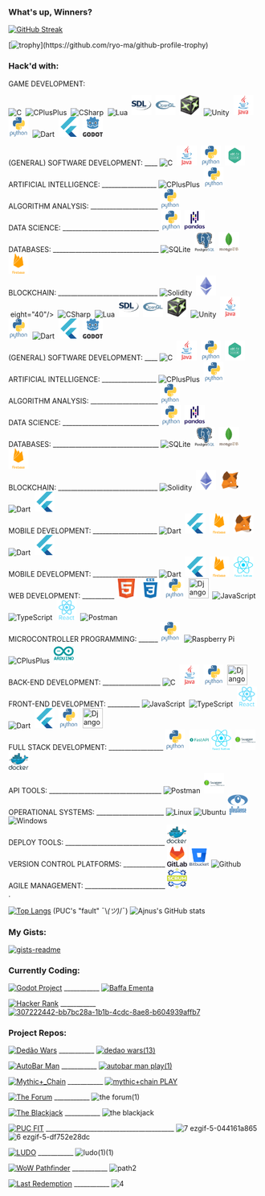 ### What's up, Winners?

[![GitHub Streak](https://github-readme-streak-stats-jam-ajna-soares-projects.vercel.app/?user=Ajnus&theme=dark&background=000000)](https://git.io/streak-stats)

[![trophy](https://github-profile-trophy.vercel.app/?username=Ajnus&theme=matrix&no-frame=true&column=4&rank=-?)](https://github.com/ryo-ma/github-profile-trophy)

### Hack'd with:
<div>
  GAME DEVELOPMENT:
  
  <img src="https://skillicons.dev/icons?i=c" title="C" alt="C" width="40" height="40"/>&nbsp;
  <img src="https://skillicons.dev/icons?i=cpp" title="CPlusPlus" alt="CPlusPlus" width="40" height="40"/>&nbsp;
  <img src="https://skillicons.dev/icons?i=cs" title="CSharp" alt="CSharp" width="40" height="40"/>&nbsp;
  <img src="https://skillicons.dev/icons?i=lua" title="Lua" alt="Lua" width="40" height="40"/>&nbsp;
  <img src="https://github.com/devicons/devicon/blob/master/icons/sdl/sdl-original.svg" title="SDL" alt="SDL" width="40" height="40"/>&nbsp;
  <img src="https://github.com/devicons/devicon/blob/master/icons/opengl/opengl-original.svg" title="OpenGL" alt="OpenGL" width="40" height="40"/>&nbsp;
  <img src="https://github.com/Ajnus/Ajnus/blob/main/directx.png" title="DirectX/Direct3D" alt="DirectX/Direct3D" width="40" height="40"/>&nbsp;
<img src="https://skillicons.dev/icons?i=unity" title="Unity" title="Unity" alt="Unity" width="40" height="40"/>&nbsp;
  <img src="https://github.com/devicons/devicon/blob/master/icons/java/java-original-wordmark.svg" title="Java" alt="Java" width="40" height="40"/>&nbsp;
  <img src="https://github.com/devicons/devicon/blob/master/icons/python/python-original-wordmark.svg" title="Python" alt="Python" width="40" height="40"/>&nbsp;
  <img src="https://skillicons.dev/icons?i=dart" title="Dart" alt="Dart" width="40" height="40"/>&nbsp;
  <img src="https://github.com/devicons/devicon/blob/master/icons/flutter/flutter-original.svg" title="Flutter" alt="Flutter" width="40" height="40"/>&nbsp;
  <img src="https://github.com/devicons/devicon/blob/master/icons/godot/godot-original-wordmark.svg" title="Flutter" alt="Flutter" width="40" height="40"/>&nbsp;
</div>
<div>
  (GENERAL) SOFTWARE DEVELOPMENT: ____
  <img src="https://skillicons.dev/icons?i=c" title="C" alt="C" width="40" height="40"/>&nbsp;
  <img src="https://github.com/devicons/devicon/blob/master/icons/java/java-original-wordmark.svg" title="Java" alt="Java" width="40" height="40"/>&nbsp;
  <img src="https://github.com/devicons/devicon/blob/master/icons/python/python-original-wordmark.svg" title="Python" alt="Python" width="40" height="40"/>&nbsp;
  <img src="https://github.com/Ajnus/Ajnus/blob/main/assembly.png" title="Assembly" alt="Assembly" width="40" height="40"/>&nbsp;
</div>
<div>
  ARTIFICIAL INTELLIGENCE: _________________
  <img src="https://skillicons.dev/icons?i=cpp" title="CPlusPlus" alt="CPlusPlus" width="40" height="40"/>&nbsp;
  <img src="https://github.com/devicons/devicon/blob/master/icons/python/python-original-wordmark.svg" title="Python" alt="Python" width="40" height="40"/>&nbsp;
</div>
<div>
  ALGORITHM ANALYSIS: _____________________
  <img src="https://github.com/devicons/devicon/blob/master/icons/python/python-original-wordmark.svg" title="Python" alt="Python" width="40" height="40"/>&nbsp;
</div>
<div>
  DATA SCIENCE: ______________________________
  <img src="https://github.com/devicons/devicon/blob/master/icons/python/python-original-wordmark.svg" title="Python" alt="Python" width="40" height="40"/>&nbsp;
  <img src="https://github.com/devicons/devicon/blob/master/icons/pandas/pandas-original-wordmark.svg" title="Pandas" alt="Pandas" width="40" height="40"/>&nbsp;
</div>
<div>
  DATABASES: _________________________________
  <img src="https://skillicons.dev/icons?i=sqlite" title="SQLite" alt="SQLite" width="40" height="40"/>&nbsp;
  <img src="https://github.com/devicons/devicon/blob/master/icons/postgresql/postgresql-original-wordmark.svg" title="ProstgreSQL" alt="ProstgreSQL" width="40" height="40"/>&nbsp;  
  <img src="https://github.com/devicons/devicon/blob/master/icons/mongodb/mongodb-original-wordmark.svg" title="MongoDB" alt="MongoDB" width="40" height="40"/>&nbsp;
  <img src="https://github.com/devicons/devicon/blob/master/icons/firebase/firebase-plain-wordmark.svg" title="Firebase" alt="Firebase" width="40" height="40"/>&nbsp;
</div>
<div>
  BLOCKCHAIN: _______________________________
  <img src="https://skillicons.dev/icons?i=solidity" title="Solidity" alt="Solidity" width="40" height="40"/>&nbsp;
  <img src="https://github.com/Ajnus/Ajnus/blob/main/png-transparent-ethereum-classic-computer-icons-cryptocurrency-symbol-symbol-miscellaneous-blue-angle-thumbnail-removebg-preview.png" title="Ethereum" alt="Ethereum" width="40" height="40"/>&nbsp;eight="40"/>&nbsp;
  <img src="https://skillicons.dev/icons?i=cs" title="CSharp" alt="CSharp" width="40" height="40"/>&nbsp;
  <img src="https://skillicons.dev/icons?i=lua" title="Lua" alt="Lua" width="40" height="40"/>&nbsp;
  <img src="https://github.com/devicons/devicon/blob/master/icons/sdl/sdl-original.svg" title="SDL" alt="SDL" width="40" height="40"/>&nbsp;
  <img src="https://github.com/devicons/devicon/blob/master/icons/opengl/opengl-original.svg" title="OpenGL" alt="OpenGL" width="40" height="40"/>&nbsp;
  <img src="https://github.com/Ajnus/Ajnus/blob/main/directx.png" title="DirectX/Direct3D" alt="DirectX/Direct3D" width="40" height="40"/>&nbsp;
<img src="https://skillicons.dev/icons?i=unity" title="Unity" title="Unity" alt="Unity" width="40" height="40"/>&nbsp;
  <img src="https://github.com/devicons/devicon/blob/master/icons/java/java-original-wordmark.svg" title="Java" alt="Java" width="40" height="40"/>&nbsp;
  <img src="https://github.com/devicons/devicon/blob/master/icons/python/python-original-wordmark.svg" title="Python" alt="Python" width="40" height="40"/>&nbsp;
  <img src="https://skillicons.dev/icons?i=dart" title="Dart" alt="Dart" width="40" height="40"/>&nbsp;
  <img src="https://github.com/devicons/devicon/blob/master/icons/flutter/flutter-original.svg" title="Flutter" alt="Flutter" width="40" height="40"/>&nbsp;
  <img src="https://github.com/devicons/devicon/blob/master/icons/godot/godot-original-wordmark.svg" title="Flutter" alt="Flutter" width="40" height="40"/>&nbsp;
</div>
<div>
  (GENERAL) SOFTWARE DEVELOPMENT: ____
  <img src="https://skillicons.dev/icons?i=c" title="C" alt="C" width="40" height="40"/>&nbsp;
  <img src="https://github.com/devicons/devicon/blob/master/icons/java/java-original-wordmark.svg" title="Java" alt="Java" width="40" height="40"/>&nbsp;
  <img src="https://github.com/devicons/devicon/blob/master/icons/python/python-original-wordmark.svg" title="Python" alt="Python" width="40" height="40"/>&nbsp;
  <img src="https://github.com/Ajnus/Ajnus/blob/main/assembly.png" title="Assembly" alt="Assembly" width="40" height="40"/>&nbsp;
</div>
<div>
  ARTIFICIAL INTELLIGENCE: _________________
  <img src="https://skillicons.dev/icons?i=cpp" title="CPlusPlus" alt="CPlusPlus" width="40" height="40"/>&nbsp;
  <img src="https://github.com/devicons/devicon/blob/master/icons/python/python-original-wordmark.svg" title="Python" alt="Python" width="40" height="40"/>&nbsp;
</div>
<div>
  ALGORITHM ANALYSIS: _____________________
  <img src="https://github.com/devicons/devicon/blob/master/icons/python/python-original-wordmark.svg" title="Python" alt="Python" width="40" height="40"/>&nbsp;
</div>
<div>
  DATA SCIENCE: ______________________________
  <img src="https://github.com/devicons/devicon/blob/master/icons/python/python-original-wordmark.svg" title="Python" alt="Python" width="40" height="40"/>&nbsp;
  <img src="https://github.com/devicons/devicon/blob/master/icons/pandas/pandas-original-wordmark.svg" title="Pandas" alt="Pandas" width="40" height="40"/>&nbsp;
</div>
<div>
  DATABASES: _________________________________
  <img src="https://skillicons.dev/icons?i=sqlite" title="SQLite" alt="SQLite" width="40" height="40"/>&nbsp;
  <img src="https://github.com/devicons/devicon/blob/master/icons/postgresql/postgresql-original-wordmark.svg" title="ProstgreSQL" alt="ProstgreSQL" width="40" height="40"/>&nbsp;  
  <img src="https://github.com/devicons/devicon/blob/master/icons/mongodb/mongodb-original-wordmark.svg" title="MongoDB" alt="MongoDB" width="40" height="40"/>&nbsp;
  <img src="https://github.com/devicons/devicon/blob/master/icons/firebase/firebase-plain-wordmark.svg" title="Firebase" alt="Firebase" width="40" height="40"/>&nbsp;
</div>
<div>
  BLOCKCHAIN: _______________________________
  <img src="https://skillicons.dev/icons?i=solidity" title="Solidity" alt="Solidity" width="40" height="40"/>&nbsp;
  <img src="https://github.com/Ajnus/Ajnus/blob/main/png-transparent-ethereum-classic-computer-icons-cryptocurrency-symbol-symbol-miscellaneous-blue-angle-thumbnail-removebg-preview.png" title="Ethereum" alt="Ethereum" width="40" height="40"/>&nbsp;
  <img src="https://github.com/Ajnus/Ajnus/blob/main/metamask.png" title="MetaMask" alt="MetaMask" width="40" height="40"/>&nbsp;
  <img src="https://skillicons.dev/icons?i=dart" title="Dart" alt="Dart" width="40" height="40"/>&nbsp;
  <img src="https://github.com/devicons/devicon/blob/master/icons/flutter/flutter-original.svg" title="Flutter" alt="Flutter" width="40" height="40"/>&nbsp;
</div>
<div>
  MOBILE DEVELOPMENT: ____________________
  <img src="https://skillicons.dev/icons?i=dart" title="Dart" alt="Dart" width="40" height="40"/>&nbsp;
  <img src="https://github.com/devicons/devicon/blob/master/icons/flutter/flutter-original.svg" title="Flutter" alt="Flutter" width="40" height="40"/>&nbsp;
  <img src="https://github.com/devicons/devicon/blob/master/icons/firebase/firebase-plain-wordmark.svg" title="Firebase" alt="Firebase" width="40" height="40"/>&nbsp;
  <img src="https://github.com/Ajnus/Ajnus/blob/main/metamask.png" title="MetaMask" alt="MetaMask" width="40" height="40"/>&nbsp;
  <img src="https://skillicons.dev/icons?i=dart" title="Dart" alt="Dart" width="40" height="40"/>&nbsp;
  <img src="https://github.com/devicons/devicon/blob/master/icons/flutter/flutter-original.svg" title="Flutter" alt="Flutter" width="40" height="40"/>&nbsp;
</div>
<div>
  MOBILE DEVELOPMENT: ____________________
  <img src="https://skillicons.dev/icons?i=dart" title="Dart" alt="Dart" width="40" height="40"/>&nbsp;
  <img src="https://github.com/devicons/devicon/blob/master/icons/flutter/flutter-original.svg" title="Flutter" alt="Flutter" width="40" height="40"/>&nbsp;
  <img src="https://github.com/devicons/devicon/blob/master/icons/firebase/firebase-plain-wordmark.svg" title="Firebase" alt="Firebase" width="40" height="40"/>&nbsp;
  <img src="https://github.com/Ajnus/Ajnus/blob/main/react_native.png" title="React Native" alt="React Native" width="40" height="40"/>&nbsp;
</div>
<div>WEB DEVELOPMENT: __________
  <img src="https://github.com/devicons/devicon/blob/master/icons/html5/html5-original.svg" title="HTML5" alt="HTML" width="40" height="40"/>&nbsp;
  <img src="https://github.com/devicons/devicon/blob/master/icons/css3/css3-plain-wordmark.svg"  title="CSS3" alt="CSS" width="40" height="40"/>&nbsp;
  <img src="https://github.com/devicons/devicon/blob/master/icons/python/python-original-wordmark.svg" title="Python" alt="Python" width="40" height="40"/>&nbsp;
  <img src="https://skillicons.dev/icons?i=django" title="Django" **alt="Django" width="40" height="40"/>&nbsp;
  <img src="https://skillicons.dev/icons?i=js" title="JavaScript" alt="JavaScript" width="40" height="40"/>&nbsp;
  <img src="https://skillicons.dev/icons?i=ts" title="TypeScript" alt="TypeScript" width="40" height="40"/>&nbsp;
  <img src="https://github.com/devicons/devicon/blob/master/icons/react/react-original-wordmark.svg" title="React"  alt="React" width="40" height="40"/>&nbsp;
  <img src="https://skillicons.dev/icons?i=postman" title="Postman" alt="Postman" width="40" height="40"/>&nbsp;
</div>
<div>
  MICROCONTROLLER PROGRAMMING: ______
  <img src="https://github.com/devicons/devicon/blob/master/icons/python/python-original-wordmark.svg" title="Python" alt="Python" width="40" height="40"/>&nbsp;
  <img src="https://skillicons.dev/icons?i=raspberrypi" title="Raspberry Pi" alt="Raspberry Pi" width="40" height="40"/>
  <img src="https://skillicons.dev/icons?i=cpp" title="CPlusPlus" alt="CPlusPlus" width="40" height="40"/>&nbsp;
  <img src="https://github.com/devicons/devicon/blob/master/icons/arduino/arduino-original-wordmark.svg" title="Arduino" alt="Arduino" width="40" height="40"/>
</div>
<div>
  BACK-END DEVELOPMENT: __________________
  <img src="https://skillicons.dev/icons?i=c" title="C" alt="C" width="40" height="40"/>&nbsp;
  <img src="https://github.com/devicons/devicon/blob/master/icons/java/java-original-wordmark.svg" title="Java" alt="Java" width="40" height="40"/>&nbsp;
  <img src="https://github.com/devicons/devicon/blob/master/icons/python/python-original-wordmark.svg" title="Python" alt="Python" width="40" height="40"/>&nbsp;
  <img src="https://skillicons.dev/icons?i=django" title="Django" **alt="Django" width="40" height="40"/>&nbsp;
</div>
<div>
  FRONT-END DEVELOPMENT: __________
  <img src="https://skillicons.dev/icons?i=js" title="JavaScript" alt="JavaScript" width="40" height="40"/>&nbsp;
  <img src="https://skillicons.dev/icons?i=ts" title="TypeScript" alt="TypeScript" width="40" height="40"/>&nbsp;
  <img src="https://github.com/devicons/devicon/blob/master/icons/react/react-original-wordmark.svg" title="React"  alt="React" width="40" height="40"/>&nbsp;
  <img src="https://skillicons.dev/icons?i=dart" title="Dart" alt="Dart" width="40" height="40"/>&nbsp;
  <img src="https://github.com/devicons/devicon/blob/master/icons/flutter/flutter-original.svg" title="Flutter" alt="Flutter" width="40" height="40"/>&nbsp;
  <img src="https://github.com/devicons/devicon/blob/master/icons/python/python-original-wordmark.svg" title="Python" alt="Python" width="40" height="40"/>&nbsp;
  <img src="https://skillicons.dev/icons?i=django" title="Django" **alt="Django" width="40" height="40"/>&nbsp;
</div>
<div>
  FULL STACK DEVELOPMENT: _________________
  <img src="https://github.com/devicons/devicon/blob/master/icons/python/python-original-wordmark.svg" title="Python" alt="Python" width="40" height="40"/>&nbsp;
  <img src="https://github.com/devicons/devicon/blob/master/icons/fastapi/fastapi-original-wordmark.svg" title="FastAPI" alt="FastAPI" width="40" height="40"/>
  <img src="https://github.com/Ajnus/Ajnus/blob/main/react_native.png" title="React Native" alt="React Native" width="40" height="40"/>&nbsp;
  <img src="https://github.com/devicons/devicon/blob/master/icons/swagger/swagger-original-wordmark.svg" title="Swagger" alt="Swagger" width="40" height="40"/>
  <img src="https://github.com/devicons/devicon/blob/master/icons/docker/docker-original-wordmark.svg" title="Docker" alt="Docker" width="40" height="40"/>
</div>
<div>
<div>
  API TOOLS: ___________________________________
  <img src="https://skillicons.dev/icons?i=postman" title="Postman" alt="Postman" width="40" height="40"/>&nbsp;
  <img src="https://github.com/devicons/devicon/blob/master/icons/swagger/swagger-original-wordmark.svg" title="Swagger" alt="Swagger" width="40" height="40"/>
</div>  
OPERATIONAL SYSTEMS: _____________________
  <img src="https://skillicons.dev/icons?i=linux" title="Linux" alt="Linux" width="40" height="40"/>
  <img src="https://skillicons.dev/icons?i=ubuntu" title="Ubuntu" alt="Ubuntu" width="40" height="40"/>
  <img src="https://github.com/Ajnus/Ajnus/blob/main/800px-GNewSense_3_logo_with_lettering%2C_blue.svg.png" title="Gnewsense" alt="Gnewsense" width="40" height="40"/>
  <img src="https://skillicons.dev/icons?i=windows" title="Windows" alt="Windows" width="40" height="40"/>
</div>
<div>
DEPLOY TOOLS: _______________________________
  <img src="https://github.com/devicons/devicon/blob/master/icons/docker/docker-original-wordmark.svg" title="Docker" alt="Docker" width="40" height="40"/>
</div>
<div>
VERSION CONTROL PLATFORMS: _____________
  <img src="https://github.com/devicons/devicon/blob/master/icons/gitlab/gitlab-original-wordmark.svg" title="Gitlab" alt="Gitlab" width="40" height="40"/>
  <img src="https://github.com/devicons/devicon/blob/master/icons/bitbucket/bitbucket-original-wordmark.svg" title="Bitbucket" alt="Bitbucket" width="40" height="40"/>
  <img src="https://skillicons.dev/icons?i=github" title="Github" alt="Github" width="40" height="40"/>
</div>
<div>
AGILE MANAGEMENT: _________________________
  <img src="https://github.com/Ajnus/Ajnus/blob/main/scrum_new.png" title="SCRUM" alt="SCRUM" width="40" height="40"/>
</div> 
.

[![Top Langs](https://github-readme-stats-jam-ajna-soares-projects.vercel.app/api/top-langs/?username=Ajnus&theme=chartreuse-dark&langs_count=15&hide=Meson,Processing,Shell,PowerShell,Makefile,CMake,Forth&layout=donut&locale=pt-br)](https://github.com/anuraghazra/github-readme-stats)  (PUC's "fault" ¯\\_(ツ)_/¯)  ![Ajnus's GitHub stats](https://github-readme-stats-jam-ajna-soares-projects.vercel.app/api?username=ajnus&show=prs_merged,prs_merged_percentage&show_icons=true&theme=chartreuse-dark)


### My Gists:

[![gists-readme](https://gists-readme.yizack.com/api/pin?user=Ajnus&id=3c5de034228987b7892fe3178210ce42&owner=true&theme=dark)](https://gist.github.com/Ajnus/3c5de034228987b7892fe3178210ce42)

### Currently Coding:

[![Godot Project](https://github-readme-stats.vercel.app/api/pin/?username=ajnus&repo=GODOT_PROJECT_TOPICOS_EM_COMPUTACAO_IV_INF1307&theme=vision-friendly-dark&show_owner=true)](https://github.com/Ajnus/GODOT_PROJECT_TOPICOS_EM_COMPUTACAO_IV_INF1307) ___________ [![Baffa Ementa](https://github.com/Ajnus/Ajnus/assets/8205907/4ec02bdf-2976-4c83-afb2-92d57c8520c0)](https://www.youtube.com/watch?v=dxHNQQasJBE)



[![Hacker Rank](https://github-readme-stats.vercel.app/api/pin/?username=ajnus&repo=hackerRank_Codes&theme=vision-friendly-dark&show_owner=true)](https://github.com/Ajnus/HackerRank_Codes) ___________ [![307222442-bb7bc28a-1b1b-4cdc-8ae8-b604939affb7](https://github.com/Ajnus/Ajnus/assets/8205907/4667786a-9c71-434d-b513-d14ea98abcf2)](https://www.hackerrank.com/profile/ajnasoares)

### Project Repos:

[![Dedão Wars](https://github-readme-stats.vercel.app/api/pin/?username=ajnus&repo=DEDAO-THUMB-WARS-Flutter-&theme=vision-friendly-dark&show_owner=true)](https://github.com/Ajnus/DEDAO-THUMB-WARS-Flutter-) ___________ [![dedao wars(13)](https://github.com/Ajnus/Ajnus/assets/8205907/866c6850-7f1c-402d-8de1-02e98d2b2d8a)](https://www.youtube.com/watch?v=SRlWgwwjvo4)

[![AutoBar Man](https://github-readme-stats.vercel.app/api/pin/?username=ajnus&repo=AUTOBAR_MAN_PROGRAMACAO_DE_MICROCONTROLADORES_ENG1419&theme=vision-friendly-dark&show_owner=true)](https://github.com/Ajnus/AUTOBAR_MAN_PROGRAMACAO_DE_MICROCONTROLADORES_ENG1419) ___________ [![autobar man play(1)](https://github.com/Ajnus/Ajnus/assets/8205907/c6e5337e-ca52-4c81-a5d6-903078dd0907)](https://www.youtube.com/watch?v=PP6cPMQUdCA)

[![Mythic+_Chain](https://github-readme-stats.vercel.app/api/pin/?username=ajnus&repo=MYTHIC_PLUS_CHAIN_BLOCKCHAIN_INF1305&theme=vision-friendly-dark&show_owner=true)](https://github.com/Ajnus/MYTHIC_PLUS_CHAIN_BLOCKCHAIN_INF1305) ___________ [![mythic+chain PLAY](https://github.com/Ajnus/Ajnus/assets/8205907/f24c9862-00b8-4554-a909-04c2f41602de)](https://www.youtube.com/watch?v=lEQssWorXtc)

[![The Forum](https://github-readme-stats.vercel.app/api/pin/?username=ajnus&repo=THE_FORUM_PROGRAMACAO_WEB_INF1407_T2&theme=vision-friendly-dark&show_owner=true)](https://github.com/Ajnus/THE_FORUM_PROGRAMACAO_WEB_INF1407_T2) ___________ ![the forum(1)](https://github.com/Ajnus/Ajnus/assets/8205907/14b97144-81e1-4df7-b1b8-e7bc1ab03f63)

[![The Blackjack](https://github-readme-stats.vercel.app/api/pin/?username=ajnus&repo=BLACKJACK_PROGRAMACAO_ORIENTADA_A_OBJETOS_INF1636&theme=vision-friendly-dark&show_owner=true)](https://github.com/Ajnus/BLACKJACK_PROGRAMACAO_ORIENTADA_A_OBJETOS_INF1636) ___________ ![the blackjack](https://github.com/Ajnus/Ajnus/assets/8205907/0a714214-0516-49b5-93b2-b27bb8333185)

[![PUC FIT](https://github-readme-stats.vercel.app/api/pin/?username=ajnus&repo=PUC_Fit&theme=vision-friendly-dark&show_owner=true)](https://github.com/Ajnus/PUC_Fit) ________________________________________ ![7 ezgif-5-044161a865](https://github.com/Ajnus/Ajnus/assets/8205907/c323a592-cda8-4f7e-9f70-3204f145faab)![6 ezgif-5-df752e28dc](https://github.com/Ajnus/Ajnus/assets/8205907/4c3fdfb9-42da-4ade-a885-ecebb4d409f4)

[![LUDO](https://github-readme-stats.vercel.app/api/pin/?username=ajnus&repo=LUDO_PROGRAMACAO_MODULAR_INF1301&theme=vision-friendly-dark&show_owner=true)](https://github.com/Ajnus/LUDO_PROGRAMACAO_MODULAR_INF1301) ___________ ![ludo(1)(1)](https://github.com/Ajnus/Ajnus/assets/8205907/2703e654-d111-47b8-92b7-67cdc42867e8)

[![WoW Pathfinder](https://github-readme-stats.vercel.app/api/pin/?username=ajnus&repo=WORLD_OF_WARCRAFT_PATHFINDER&theme=vision-friendly-dark&show_owner=true)](https://github.com/Ajnus/WORLD_OF_WARCRAFT_PATHFINDER) ___________ ![path2](https://github.com/Ajnus/Ajnus/assets/8205907/bd34b6f0-efd0-4d81-baca-eaca3128ecba)

[![Last Redemption](https://github-readme-stats.vercel.app/api/pin/?username=ajnus&repo=Last_Redemption&theme=vision-friendly-dark&show_owner=true)](https://github.com/Ajnus/Last_Redemption) ___________ ![4](https://github.com/Ajnus/Ajnus/assets/8205907/e77c0856-56b6-4c98-a45c-1ac08b497cd9)


<!--
**Ajnus/Ajnus** is a ✨ _special_ ✨ repository because its `README.md` (this file) appears on your GitHub profile.

Here are some ideas to get you started:

- 🔭 I’m currently working on ...
- 🌱 I’m currently learning ...
- 👯 I’m looking to collaborate on ...
- 🤔 I’m looking for help with ...
- 💬 Ask me about ...
- 📫 How to reach me: ...
- 😄 Pronouns: ...
- ⚡ Fun fact: ...
-->
